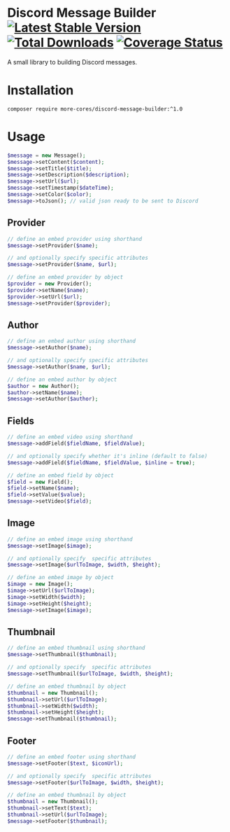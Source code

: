 # Discord Message Builder [![Latest Stable Version](https://poser.pugx.org/more-cores/discord-message-builder/v/stable.png)](https://packagist.org/packages/more-cores/discord-message-builder) [![Total Downloads](https://poser.pugx.org/more-cores/discord-message-builder/downloads.png)](https://packagist.org/packages/more-cores/discord-message-builder) [![Coverage Status](https://coveralls.io/repos/github/more-cores/discord-message-builder/badge.svg)](https://coveralls.io/github/more-cores/discord-message-builder)

A small library to building Discord messages.

# Installation

```
composer require more-cores/discord-message-builder:^1.0
```

# Usage


```php
$message = new Message();
$message->setContent($content);
$message->setTitle($title);
$message->setDescription($description);
$message->setUrl($url);
$message->setTimestamp($dateTime);
$message->setColor($color);
$message->toJson(); // valid json ready to be sent to Discord
```

## Provider

```php
// define an embed provider using shorthand
$message->setProvider($name);

// and optionally specify specific attributes
$message->setProvider($name, $url);

// define an embed provider by object
$provider = new Provider();
$provider->setName($name);
$provider->setUrl($url);
$message->setProvider($provider);
```

## Author

```php
// define an embed author using shorthand
$message->setAuthor($name);

// and optionally specify specific attributes
$message->setAuthor($name, $url);

// define an embed author by object
$author = new Author();
$author->setName($name);
$message->setAuthor($author);
```

## Fields

```php
// define an embed video using shorthand
$message->addField($fieldName, $fieldValue);

// and optionally specify whether it's inline (default to false)
$message->addField($fieldName, $fieldValue, $inline = true);

// define an embed field by object
$field = new Field();
$field->setName($name);
$field->setValue($value);
$message->setVideo($field);
```

## Image

```php
// define an embed image using shorthand
$message->setImage($image);

// and optionally specify  specific attributes
$message->setImage($urlToImage, $width, $height);

// define an embed image by object
$image = new Image();
$image->setUrl($urlToImage);
$image->setWidth($width);
$image->setHeight($height);
$message->setImage($image);
```

## Thumbnail

```php
// define an embed thumbnail using shorthand
$message->setThumbnail($thumbnail);

// and optionally specify  specific attributes
$message->setThumbnail($urlToImage, $width, $height);

// define an embed thumbnail by object
$thumbnail = new Thumbnail();
$thumbnail->setUrl($urlToImage);
$thumbnail->setWidth($width);
$thumbnail->setHeight($height);
$message->setThumbnail($thumbnail);
```

## Footer

```php
// define an embed footer using shorthand
$message->setFooter($text, $iconUrl);

// and optionally specify  specific attributes
$message->setFooter($urlToImage, $width, $height);

// define an embed thumbnail by object
$thumbnail = new Thumbnail();
$thumbnail->setText($text);
$thumbnail->setUrl($urlToImage);
$message->setFooter($thumbnail);
```
